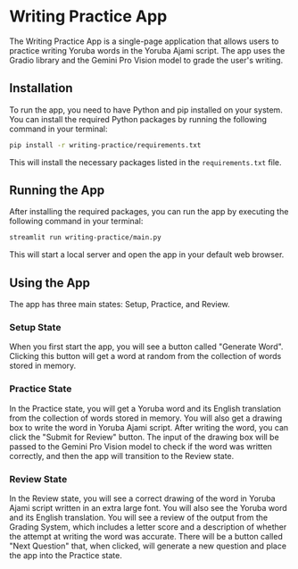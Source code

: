 # Writing Practice App
The Writing Practice App is a single-page application that allows users to practice writing Yoruba words in the Yoruba Ajami script. The app uses the Gradio library and the Gemini Pro Vision model to grade the user's writing.

## Installation
To run the app, you need to have Python and pip installed on your system. You can install the required Python packages by running the following command in your terminal:

```bash
pip install -r writing-practice/requirements.txt
```

This will install the necessary packages listed in the `requirements.txt` file.


## Running the App
After installing the required packages, you can run the app by executing the following command in your terminal:

```bash
streamlit run writing-practice/main.py
```

This will start a local server and open the app in your default web browser.


## Using the App

The app has three main states: Setup, Practice, and Review.


### Setup State

When you first start the app, you will see a button called "Generate Word". Clicking this button will get a word at random from the collection of words stored in memory.


### Practice State

In the Practice state, you will get a Yoruba word and its English translation from the collection of words stored in memory. You will also get a drawing box to write the word in Yoruba Ajami script. After writing the word, you can click the "Submit for Review" button. The input of the drawing box will be passed to the Gemini Pro Vision model to check if the word was written correctly, and then the app will transition to the Review state.


### Review State


In the Review state, you will see a correct drawing of the word in Yoruba Ajami script written in an extra large font. You will also see the Yoruba word and its English translation. You will see a review of the output from the Grading System, which includes a letter score and a description of whether the attempt at writing the word was accurate. There will be a button called "Next Question" that, when clicked, will generate a new question and place the app into the Practice state.